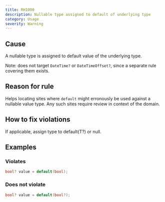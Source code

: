 ```yaml
---
title: RH1000
description: Nullable type assigned to default of underlying type
category: Usage
severity: Warning
---
```


## Cause

A nullable type is assigned to default value of the underlying type.

Note: does not target `DateTime?` or `DateTimeOffset?`, since a separate rule covering them exists.

## Reason for rule

Helps locating sites where `default` might erronously be used against a nullable value type. Any such sites require review in context of the domain.

## How to fix violations

If applicable, assign type to default(T?) or null.

## Examples

### Violates

```csharp
bool? value = default(bool);
```

### Does not violate

```csharp
bool? value = default(bool?);
```

